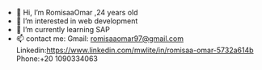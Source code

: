 - 👋 Hi, I’m RomisaaOmar ,24 years old
- 👀 I’m interested in web development
- 🌱 I’m currently learning SAP
- 📫 contact me:
Gmail: romisaaomar97@gmail.com
Linkedin:https://www.linkedin.com/mwlite/in/romisaa-omar-5732a614b
Phone:+20 1090334063
